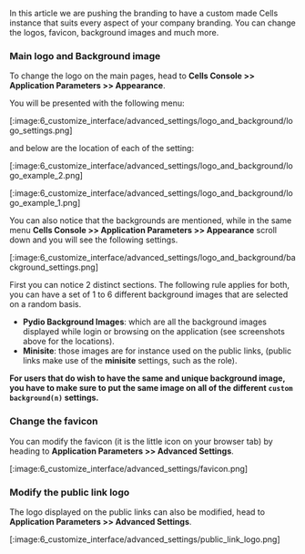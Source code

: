 In this article we are pushing the branding to have a custom made Cells instance that suits every aspect of your company branding. You can change the logos, favicon, background images and much more.

### Main logo and Background image

To change the logo on the main pages, head to **Cells Console >> Application Parameters >> Appearance**.

You will be presented with the following menu:

[:image:6_customize_interface/advanced_settings/logo_and_background/logo_settings.png]

and below are the location of each of the setting:

[:image:6_customize_interface/advanced_settings/logo_and_background/logo_example_2.png]

[:image:6_customize_interface/advanced_settings/logo_and_background/logo_example_1.png]

You can also notice that the backgrounds are mentioned, while in the same menu **Cells Console >> Application Parameters >> Appearance** scroll down and you will see the following settings.

[:image:6_customize_interface/advanced_settings/logo_and_background/background_settings.png]

First you can notice 2 distinct sections.
The following rule applies for both, you can have a set of 1 to 6 different background images that are selected on a random basis.

- **Pydio Background Images**: which are all the background images displayed while login or browsing on the application (see screenshots above for the locations).
- **Minisite**: those images are  for instance used on the public links, (public links make use of the **minisite** settings, such as the role).

**For users that do wish to have the same and unique background image, you have to make sure to put the same image on all of the different `custom background(n)` settings.**

### Change the favicon

You can modify the favicon (it is the little icon on your browser tab) by heading to **Application Parameters >> Advanced Settings**.

[:image:6_customize_interface/advanced_settings/favicon.png]

### Modify the public link logo

The logo displayed on the public links can also be modified, head to **Application Parameters >> Advanced Settings**.

[:image:6_customize_interface/advanced_settings/public_link_logo.png]
